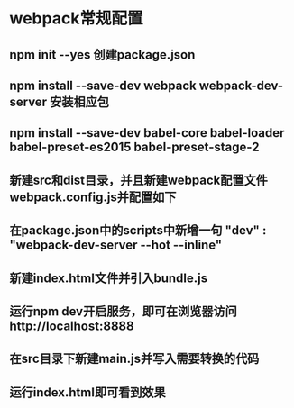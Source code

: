 # webpack常规配置
## npm init --yes  创建package.json
## npm install --save-dev webpack webpack-dev-server 安装相应包
## npm install --save-dev babel-core babel-loader babel-preset-es2015 babel-preset-stage-2
## 新建src和dist目录，并且新建webpack配置文件webpack.config.js并配置如下
## 在package.json中的scripts中新增一句 "dev" : "webpack-dev-server --hot --inline"
## 新建index.html文件并引入bundle.js <script src="http://localhost:8888/bundle.js"></script>
## 运行npm dev开启服务，即可在浏览器访问http://localhost:8888
## 在src目录下新建main.js并写入需要转换的代码
## 运行index.html即可看到效果
